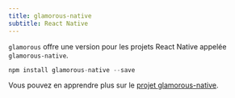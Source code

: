 ```yaml
---
title: glamorous-native
subtitle: React Native
---
```


`glamorous` offre une version pour les projets React Native appelée `glamorous-native`.

```js
npm install glamorous-native --save
```

Vous pouvez en apprendre plus sur le [projet glamorous-native](https://github.com/robinpowered/glamorous-native).
